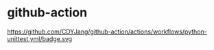 # github-action
https://github.com/CDYJang/github-action/actions/workflows/python-unittest.yml/badge.svg
